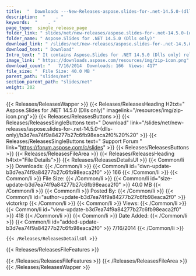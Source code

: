 ```yaml
---
title:  "  Downloads ---New-Releases-aspose.slides-for-.net-14.5.0-(dlls-only) . " 
description:  "    . " 
keywords:  "    . " 
page_type:  single_release_page
folder_link: " slides/net/new-releases/aspose.slides-for-.net-14.5.0-(dlls-only)/"
folder_name: " Aspose.Slides for .NET 14.5.0 (Dlls only)"
download_link: " /slides/net/new-releases/aspose.slides-for-.net-14.5.0-(dlls-only)/b3d7ea74f9a84277b27c6fb98eaca2f0"
download_text: " Download"
Intro_text: " It contains Aspose.Slides for .NET 14.5.0 (Dlls only) release."
image_link: " https://downloads.aspose.com/resources/img/zip-icon.png"
download_count: "   7/16/2014  Downloads: 166  Views: 417"
file_size: "  File Size: 40.0 MB "
parent_path: "slides/net"
section_parent_path: "slides/net"
weight: 202 
---
```


{{< Releases/ReleasesWapper >}}
  {{< Releases/ReleasesHeading H2txt=" Aspose.Slides for .NET 14.5.0 (Dlls only)" imagelink="/resources/img/zip-icon.png">}}
  {{< Releases/ReleasesButtons >}}
    {{< Releases/ReleasesSingleButtons text=" Download" link="/slides/net/new-releases/aspose.slides-for-.net-14.5.0-(dlls-only)/b3d7ea74f9a84277b27c6fb98eaca2f0%20%20" >}}
    {{< Releases/ReleasesSingleButtons text=" Support Forum " link="https://forum.aspose.com/c/slides" >}}
  {{< Releases/ReleasesButtons >}}
  {{< Releases/ReleasesFileArea >}}
    {{< Releases/ReleasesHeading h4txt="File Details">}}
    {{< Releases/ReleasesDetailsUl >}}
            {{< Common/li  >}} Downloads: {{< /Common/li >}} 
      {{< Common/li id="dwn-update-b3d7ea74f9a84277b27c6fb98eaca2f0" >}} 166 {{< /Common/li >}} 
      {{< Common/li  >}} File Size: {{< /Common/li >}} 
      {{< Common/li id="size-update-b3d7ea74f9a84277b27c6fb98eaca2f0" >}} 40.0 MB {{< /Common/li >}} 
      {{< Common/li  >}} Posted By: {{< /Common/li >}} 
      {{< Common/li id="author-update-b3d7ea74f9a84277b27c6fb98eaca2f0" >}} victorkrp {{< /Common/li >}} 
      {{< Common/li  >}} Views: {{< /Common/li >}} 
      {{< Common/li id="view-update-b3d7ea74f9a84277b27c6fb98eaca2f0" >}} 418 {{< /Common/li >}} 
      {{< Common/li  >}} Date Added: {{< /Common/li >}} 
      {{< Common/li id="added-update-b3d7ea74f9a84277b27c6fb98eaca2f0" >}} 7/16/2014 {{< /Common/li >}} 

    {{< /Releases/ReleasesDetailsUl >}}

  {{< Releases/ReleasesFileFeatures >}}
      
  {{< /Releases/ReleasesFileFeatures >}}
 {{< /Releases/ReleasesFileArea >}}
{{< /Releases/ReleasesWapper >}}


